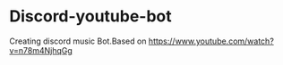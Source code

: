 # Discord-youtube-bot
Creating discord music Bot.Based on https://www.youtube.com/watch?v=n78m4NjhqGg
